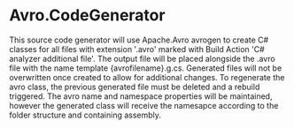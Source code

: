 # Avro.CodeGenerator

This source code generator will use Apache.Avro avrogen to create C# classes for all files with extension '.avro' marked with Build Action 'C# analyzer additional file'.  The output file will be placed alongside the .avro file with the name template {avrofilename}.g.cs.  Generated files will not be overwritten once created to allow for additional changes.  To regenerate the avro class, the previous generated file must be deleted and a rebuild triggered.  The avro name and namespace properties will be maintained, however the generated class will receive the namesapce according to the folder structure and containing assembly.
